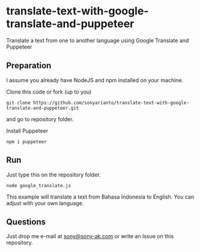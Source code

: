 # translate-text-with-google-translate-and-puppeteer
Translate a text from one to another language using Google Translate and Puppeteer

## Preparation
I assume you already have NodeJS and npm installed on your machine.

Clone this code or fork (up to you)
```
git clone https://github.com/sonyarianto/translate-text-with-google-translate-and-puppeteer.git
```
and go to repository folder.

Install Puppeteer
```
npm i puppeteer
```

## Run
Just type this on the repository folder.
```
node google_translate.js
```

This example will translate a text from Bahasa Indonesia to English. You can adjust with your own language.

## Questions
Just drop me e-mail at sony@sony-ak.com or write an Issue on this repository.
